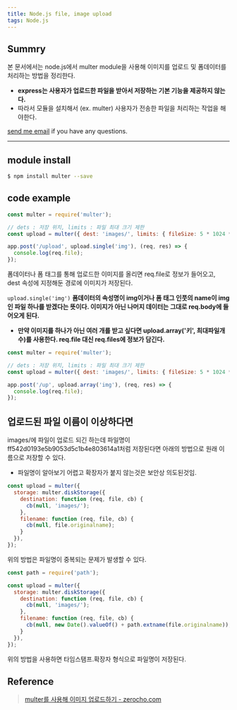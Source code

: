 ```yaml
---
title: Node.js file, image upload
tags: Node.js
---
```


## Summry

본 문서에서는 node.js에서 multer module을 사용해 이미지를 업로드 및 폼데이터를 처리하는 방법을 정리한다.  

* **express는 사용자가 업로드한 파일을 받아서 저장하는 기본 기능을 제공하지 않는다.**  
* 따라서 모듈을 설치해서 (ex. multer) 사용자가 전송한 파일을 처리하는 작업을 해야한다.  

[send me email](mailto:jewel7492@gmail.com) if you have any questions.

<!--more-->

---

## module install

```bash
$ npm install multer --save
```

## code example

```javascript
const multer = require('multer');

// dets : 저장 위치, limits : 파일 최대 크기 제한
const upload = multer({ dest: 'images/', limits: { fileSize: 5 * 1024 * 1024 } });

app.post('/upload', upload.single('img'), (req, res) => {
  console.log(req.file); 
});
```
폼데이터나 폼 태그를 통해 업로드한 이미지를 올리면 req.file로 정보가 들어오고, dest 속성에 지정해둔 경로에 이미지가 저장된다.  

```upload.single('img')``` **폼데이터의 속성명이 img이거나 폼 태그 인풋의 name이 img인 파일 하나를 받겠다는 뜻이다. 이미지가 아닌 나머지 데이터는 그대로 req.body에 들어오게 된다.**  

* **만약 이미지를 하나가 아닌 여러 개를 받고 싶다면 upload.array('키', 최대파일개수)를 사용한다. req.file 대신 req.files에 정보가 담긴다.**  

```javascript
const multer = require('multer');

// dets : 저장 위치, limits : 파일 최대 크기 제한
const upload = multer({ dest: 'images/', limits: { fileSize: 5 * 1024 * 1024 } });

app.post('/up', upload.array('img'), (req, res) => {
  console.log(req.file); 
});
```

## 업로드된 파일 이름이 이상하다면

images/에 파일이 업로드 되긴 하는데 파일명이 ff542d0193e5b9053d5c1b4e803614a1처럼 저장된다면 아래의 방법으로 원래 이름으로 저장할 수 있다.
* 파일명이 알아보기 어렵고 확장자가 붙지 않는것은 보안상 의도된것임.

```javascript
const upload = multer({
  storage: multer.diskStorage({
    destination: function (req, file, cb) {
      cb(null, 'images/');
    },
    filename: function (req, file, cb) {
      cb(null, file.originalname);
    }
  }),
});
```
위의 방법은 파일명이 중복되는 문제가 발생할 수 있다.  

```javascript
const path = require('path');

const upload = multer({
  storage: multer.diskStorage({
    destination: function (req, file, cb) {
      cb(null, 'images/');
    },
    filename: function (req, file, cb) {
      cb(null, new Date().valueOf() + path.extname(file.originalname));
    }
  }),
});
```
위의 방법을 사용하면 타임스탬프.확장자 형식으로 파일명이 저장된다.  

## Reference

> [multer를 사용해 이미지 업로드하기 - zerocho.com](https://www.zerocho.com/category/NodeJS/post/5950a6c4f7934c001894ea83)  